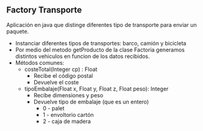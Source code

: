 ## Factory Transporte

Aplicación en java que distinge diferentes tipo de transporte para enviar un paquete.

- Instanciar diferentes tipos de transportes: barco, camión y bicicleta
- Por medio del metodo getProducto de la clase Factoria generamos distintos vehiculos en funcion de los datos recibidos.
- Métodos comunes:
  - costeTotal(Integer cp) : Float
    - Recibe el código postal
    - Devuelve el coste 
  - tipoEmbalaje(Float x, Float y, Float z, Float peso): Integer
    - Recibe dimensiones y peso
    - Devuelve tipo de embalaje (que es un entero)
      - 0 - palet
      - 1 - envoltorio cartón
      - 2 - caja de madera
